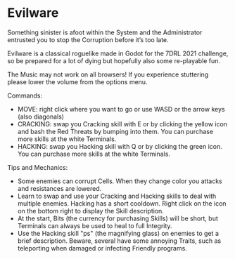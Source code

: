 # Evilware

Something sinister is afoot within the System and the Administrator entrusted you to stop the Corruption before it’s too late.

Evilware is a classical roguelike made in Godot for the 7DRL 2021 challenge, so be prepared for a lot of dying but hopefully also some re-playable fun.

The Music may not work on all browsers! If you experience stuttering please lower the volume from the options menu.

Commands:

* MOVE: right click where you want to go or use WASD or the arrow keys (also diagonals)
* CRACKING: swap you Cracking skill with E or by clicking the yellow icon and bash the Red Threats by bumping into them. You can purchase more skills at the white Terminals.
* HACKING: swap you Hacking skill with Q or by clicking the green icon. You can purchase more skills at the white Terminals.

Tips and Mechanics:

* Some enemies can corrupt Cells. When they change color you attacks and resistances are lowered.
* Learn to swap and use your Cracking and Hacking skills to deal with multiple enemies. Hacking has a short cooldown. Right click on the icon on the bottom right to display the Skill description.
* At the start, Bits (the currency for purchasing Skills) will be short, but Terminals can always be used to heal to full Integrity.
* Use the Hacking skill "ps" (the magnifying glass) on enemies to get a brief description. Beware, several have some annoying Traits, such as teleporting when damaged or infecting Friendly programs.
